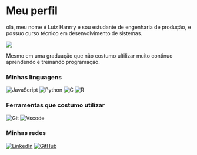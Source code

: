 # Meu perfil

olá, meu nome é Luiz Hanrry e sou estudante de engenharia de produção, e possuo curso técnico em desenvolvimento de sistemas.

![](https://th.bing.com/th/id/OIP.kv87ammFpOTtK1g08JpgxwHaFi)

Mesmo em uma graduação que não costumo ultilizar muito continuo aprendendo e treinando programação.

### Minhas linguagens
![JavaScript](https://img.shields.io/badge/JavaScript-F7DF1E?style=for-the-badge&logo=javascript&logoColor=red)  ![Python](https://img.shields.io/badge/python-3670A0?style=for-the-badge&logo=python&logoColor=ffdd54)  ![C](https://img.shields.io/badge/C-00599C?style=for-the-badge&logo=c&logoColor=white)  ![R](https://img.shields.io/badge/R-276DC3?style=for-the-badge&logo=r&logoColor=white)

### Ferramentas que costumo utilizar
![Git](https://img.shields.io/badge/GIT-E44C30?style=for-the-badge&logo=git&logoColor=white)  ![Vscode](https://img.shields.io/badge/Vscode-007ACC?style=for-the-badge&logo=visual-studio-code&logoColor=white)




### Minhas redes

[![LinkedIn](https://img.shields.io/badge/LinkedIn-0077B5?style=for-the-badge&logo=linkedin&logoColor=white)](https://www.linkedin.com/in/luiz-hanrry-nunes-araújo-a545512b3/)  [![GitHub](https://img.shields.io/badge/GitHub-100000?style=for-the-badge&logo=github&logoColor=white)](https://github.com/Hanrryvis)